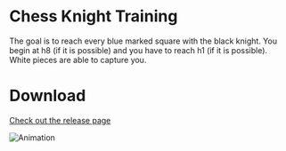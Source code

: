 # Chess Knight Training
The goal is to reach every blue marked square with the black knight. You begin at h8 (if it is possible) and you have to reach h1 (if it is possible). White pieces are able to capture you. 

# Download
[Check out the release page](https://github.com/spinalcord/Chess-Knight-Training/releases/tag/FirstRelease)


![Animation](https://user-images.githubusercontent.com/4529150/174455787-140e5ed3-16e7-4592-975c-bf980c0e6b15.gif)
